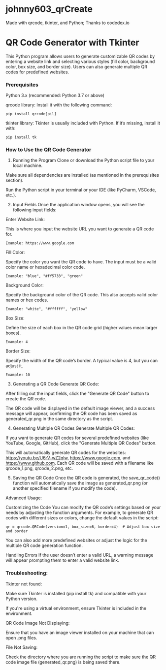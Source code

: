 # johnny603_qrCreate
Made with qrcode, tkinter, and Python; Thanks to codedex.io

# QR Code Generator with Tkinter
This Python program allows users to generate customizable QR codes by entering a website link and selecting various styles (fill color, background color, box size, and border size). Users can also generate multiple QR codes for predefined websites.

### Prerequisites
Python 3.x (recommended: Python 3.7 or above)

qrcode library: Install it with the following command:
```
pip install qrcode[pil]
```

tkinter library: Tkinter is usually included with Python. If it’s missing, install it with:
```
pip install tk
```


### How to Use the QR Code Generator
1. Running the Program
Clone or download the Python script file to your local machine.

Make sure all dependencies are installed (as mentioned in the prerequisites section).

Run the Python script in your terminal or your IDE (like PyCharm, VSCode, etc.).

2. Input Fields
Once the application window opens, you will see the following input fields:

Enter Website Link:

This is where you input the website URL you want to generate a QR code for.

```
Example: https://www.google.com
```

Fill Color:

Specify the color you want the QR code to have. The input must be a valid color name or hexadecimal color code.

```
Example: "blue", "#ff5733", "green"
```

Background Color:

Specify the background color of the QR code. This also accepts valid color names or hex codes.

```
Example: "white", "#ffffff", "yellow"
```

Box Size:

Define the size of each box in the QR code grid (higher values mean larger boxes).

```
Example: 4
```

Border Size:

Specify the width of the QR code’s border. A typical value is 4, but you can adjust it.

```
Example: 10
```

3. Generating a QR Code
Generate QR Code:

After filling out the input fields, click the "Generate QR Code" button to create the QR code.

The QR code will be displayed in the default image viewer, and a success message will appear, confirming the QR code has been saved as generated_qr.png in the same directory as the script.

4. Generating Multiple QR Codes
Generate Multiple QR Codes:

If you want to generate QR codes for several predefined websites (like YouTube, Google, GitHub), click the "Generate Multiple QR Codes" button.

This will automatically generate QR codes for the websites: https://youtu.be/U6rV-wZ2qlw, https://www.google.com, and https://www.github.com. Each QR code will be saved with a filename like qrcode_1.png, qrcode_2.png, etc.

5. Saving the QR Code
Once the QR code is generated, the save_qr_code() function will automatically save the image as generated_qr.png (or another specified filename if you modify the code).

Advanced Usage:

Customizing the Code
You can modify the QR code’s settings based on your needs by adjusting the function arguments. For example, to generate QR codes with different sizes or colors, change the default values in the script:

```
qr = qrcode.QRCode(version=1, box_size=6, border=4)  # Adjust box size and border
```
You can also add more predefined websites or adjust the logic for the multiple QR code generation function.

Handling Errors
If the user doesn’t enter a valid URL, a warning message will appear prompting them to enter a valid website link.

### Troubleshooting:

Tkinter not found:

Make sure Tkinter is installed (pip install tk) and compatible with your Python version.

If you're using a virtual environment, ensure Tkinter is included in the environment.

QR Code Image Not Displaying:

Ensure that you have an image viewer installed on your machine that can open .png files.

File Not Saving:

Check the directory where you are running the script to make sure the QR code image file (generated_qr.png) is being saved there.
